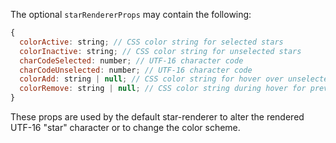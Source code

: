 The optional `starRendererProps` may contain the following:

```jsx static
{
  colorActive: string; // CSS color string for selected stars
  colorInactive: string; // CSS color string for unselected stars
  charCodeSelected: number; // UTF-16 character code
  charCodeUnselected: number; // UTF-16 character code
  colorAdd: string | null; // CSS color string for hover over unselected stars
  colorRemove: string | null; // CSS color string during hover for previously selected stars
}
```

These props are used by the default star-renderer to alter the rendered UTF-16 "star" character or to change the color scheme.
